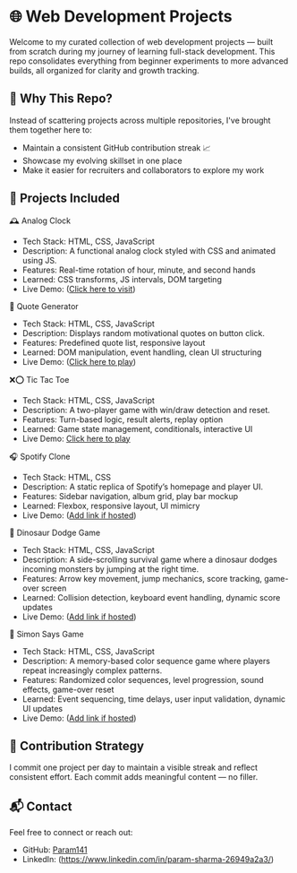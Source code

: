 
# 🌐 Web Development Projects

Welcome to my curated collection of web development projects — built from scratch during my journey of learning full-stack development. This repo consolidates everything from beginner experiments to more advanced builds, all organized for clarity and growth tracking.

## 🚀 Why This Repo?

Instead of scattering projects across multiple repositories, I've brought them together here to:
- Maintain a consistent GitHub contribution streak 📈
- Showcase my evolving skillset in one place
- Make it easier for recruiters and collaborators to explore my work

## 📁 Projects Included

🕰️ Analog Clock
- Tech Stack: HTML, CSS, JavaScript
- Description: A functional analog clock styled with CSS and animated using JS.
- Features: Real-time rotation of hour, minute, and second hands
- Learned: CSS transforms, JS intervals, DOM targeting
- Live Demo: ([Click here to visit](https://param141.github.io/Web_Development_Projects/analog_clock/))

📝 Quote Generator
- Tech Stack: HTML, CSS, JavaScript
- Description: Displays random motivational quotes on button click.
- Features: Predefined quote list, responsive layout
- Learned: DOM manipulation, event handling, clean UI structuring
- Live Demo: ([Click here to play](https://param141.github.io/Web_Development_Projects/Qoute_Generator))

❌⭕ Tic Tac Toe
- Tech Stack: HTML, CSS, JavaScript
- Description: A two-player game with win/draw detection and reset.
- Features: Turn-based logic, result alerts, replay option
- Learned: Game state management, conditionals, interactive UI
- Live Demo: [Click here to play](https://param141.github.io/Web_Development_Projects/tic_tac_toe/)

🎧 Spotify Clone
- Tech Stack: HTML, CSS
- Description: A static replica of Spotify’s homepage and player UI.
- Features: Sidebar navigation, album grid, play bar mockup
- Learned: Flexbox, responsive layout, UI mimicry
- Live Demo: ([Add link if hosted](https://param141.github.io/Web_Development_Projects/spotify_clone/))

🐉 Dinosaur Dodge Game
- Tech Stack: HTML, CSS, JavaScript
- Description: A side-scrolling survival game where a dinosaur dodges incoming monsters by jumping at the right time.
- Features: Arrow key movement, jump mechanics, score tracking, game-over screen
- Learned: Collision detection, keyboard event handling, dynamic score updates
- Live Demo: ([Add link if hosted](https://param141.github.io/Web_Development_Projects/dragon_game/))

🧠 Simon Says Game
- Tech Stack: HTML, CSS, JavaScript
- Description: A memory-based color sequence game where players repeat increasingly complex patterns.
- Features: Randomized color sequences, level progression, sound effects, game-over reset
- Learned: Event sequencing, time delays, user input validation, dynamic UI updates
- Live Demo: ([Add link if hosted](https://param141.github.io/Web_Development_Projects/simon_say/))


## 📅 Contribution Strategy

I commit one project per day to maintain a visible streak and reflect consistent effort. Each commit adds meaningful content — no filler.

## 📬 Contact

Feel free to connect or reach out:
- GitHub: [Param141](https://github.com/Param141)
- LinkedIn: (https://www.linkedin.com/in/param-sharma-26949a2a3/)
